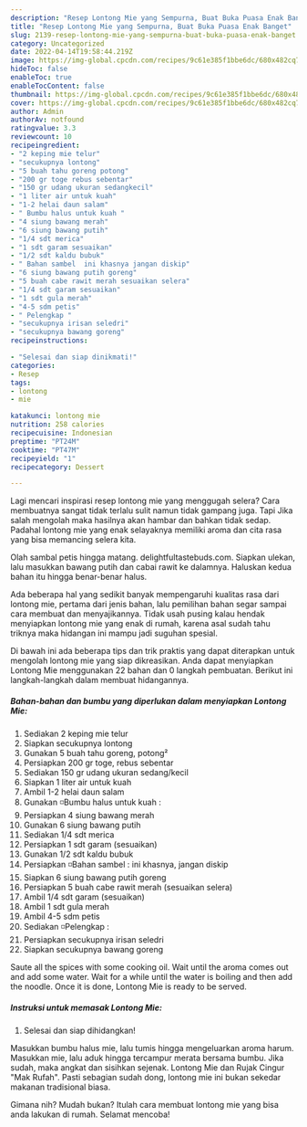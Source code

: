 ```yaml
---
description: "Resep Lontong Mie yang Sempurna, Buat Buka Puasa Enak Banget"
title: "Resep Lontong Mie yang Sempurna, Buat Buka Puasa Enak Banget"
slug: 2139-resep-lontong-mie-yang-sempurna-buat-buka-puasa-enak-banget
category: Uncategorized
date: 2022-04-14T19:58:44.219Z
image: https://img-global.cpcdn.com/recipes/9c61e385f1bbe6dc/680x482cq70/lontong-mie-foto-resep-utama.jpg
hideToc: false
enableToc: true
enableTocContent: false
thumbnail: https://img-global.cpcdn.com/recipes/9c61e385f1bbe6dc/680x482cq70/lontong-mie-foto-resep-utama.jpg
cover: https://img-global.cpcdn.com/recipes/9c61e385f1bbe6dc/680x482cq70/lontong-mie-foto-resep-utama.jpg
author: Admin
authorAv: notfound
ratingvalue: 3.3
reviewcount: 10
recipeingredient:
- "2 keping mie telur"
- "secukupnya lontong"
- "5 buah tahu goreng potong"
- "200 gr toge rebus sebentar"
- "150 gr udang ukuran sedangkecil"
- "1 liter air untuk kuah"
- "1-2 helai daun salam"
- " Bumbu halus untuk kuah "
- "4 siung bawang merah"
- "6 siung bawang putih"
- "1/4 sdt merica"
- "1 sdt garam sesuaikan"
- "1/2 sdt kaldu bubuk"
- " Bahan sambel  ini khasnya jangan diskip"
- "6 siung bawang putih goreng"
- "5 buah cabe rawit merah sesuaikan selera"
- "1/4 sdt garam sesuaikan"
- "1 sdt gula merah"
- "4-5 sdm petis"
- " Pelengkap "
- "secukupnya irisan seledri"
- "secukupnya bawang goreng"
recipeinstructions:

- "Selesai dan siap dinikmati!"
categories:
- Resep
tags:
- lontong
- mie

katakunci: lontong mie 
nutrition: 258 calories
recipecuisine: Indonesian
preptime: "PT24M"
cooktime: "PT47M"
recipeyield: "1"
recipecategory: Dessert

---
```



Lagi mencari inspirasi resep lontong mie yang menggugah selera? Cara membuatnya sangat tidak terlalu sulit namun tidak gampang juga. Tapi Jika salah mengolah maka hasilnya akan hambar dan bahkan tidak sedap. Padahal lontong mie yang enak selayaknya memiliki aroma dan cita rasa yang bisa memancing selera kita.


Olah sambal petis hingga matang. delightfultastebuds.com. Siapkan ulekan, lalu masukkan bawang putih dan cabai rawit ke dalamnya. Haluskan kedua bahan itu hingga benar-benar halus.

Ada beberapa hal yang sedikit banyak mempengaruhi kualitas rasa dari lontong mie, pertama dari jenis bahan, lalu pemilihan bahan segar sampai cara membuat dan menyajikannya. Tidak usah pusing kalau hendak menyiapkan lontong mie yang enak di rumah, karena asal sudah tahu triknya maka hidangan ini mampu jadi suguhan spesial.


Di bawah ini ada beberapa tips dan trik praktis yang dapat diterapkan untuk mengolah lontong mie yang siap dikreasikan. Anda dapat menyiapkan Lontong Mie menggunakan 22 bahan dan 0 langkah pembuatan. Berikut ini langkah-langkah dalam membuat hidangannya.

<!--inarticleads1-->

##### Bahan-bahan dan bumbu yang diperlukan dalam menyiapkan Lontong Mie:

1. Sediakan 2 keping mie telur
1. Siapkan secukupnya lontong
1. Gunakan 5 buah tahu goreng, potong²
1. Persiapkan 200 gr toge, rebus sebentar
1. Sediakan 150 gr udang ukuran sedang/kecil
1. Siapkan 1 liter air untuk kuah
1. Ambil 1-2 helai daun salam
1. Gunakan  ◽Bumbu halus untuk kuah :
1. Persiapkan 4 siung bawang merah
1. Gunakan 6 siung bawang putih
1. Sediakan 1/4 sdt merica
1. Persiapkan 1 sdt garam (sesuaikan)
1. Gunakan 1/2 sdt kaldu bubuk
1. Persiapkan  ◽Bahan sambel : ini khasnya, jangan diskip
1. Siapkan 6 siung bawang putih goreng
1. Persiapkan 5 buah cabe rawit merah (sesuaikan selera)
1. Ambil 1/4 sdt garam (sesuaikan)
1. Ambil 1 sdt gula merah
1. Ambil 4-5 sdm petis
1. Sediakan  ◽Pelengkap :
1. Persiapkan secukupnya irisan seledri
1. Siapkan secukupnya bawang goreng


Saute all the spices with some cooking oil. Wait until the aroma comes out and add some water. Wait for a while until the water is boiling and then add the noodle. Once it is done, Lontong Mie is ready to be served. 

<!--inarticleads2-->

##### Instruksi untuk memasak Lontong Mie:


1. Selesai dan siap dihidangkan!

Masukkan bumbu halus mie, lalu tumis hingga mengeluarkan aroma harum. Masukkan mie, lalu aduk hingga tercampur merata bersama bumbu. Jika sudah, maka angkat dan sisihkan sejenak. Lontong Mie dan Rujak Cingur &#34;Mak Rufah&#34;. Pasti sebagian sudah dong, lontong mie ini bukan sekedar makanan tradisional biasa. 

Gimana nih? Mudah bukan? Itulah cara membuat lontong mie yang bisa anda lakukan di rumah. Selamat mencoba!
